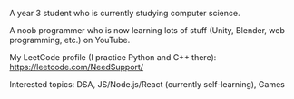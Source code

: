 A year 3 student who is currently studying computer science.

A noob programmer who is now learning lots of stuff (Unity, Blender, web programming, etc.) on YouTube.

My LeetCode profile (I practice Python and C++ there): https://leetcode.com/NeedSupport/

Interested topics: DSA, JS/Node.js/React (currently self-learning), Games

<!---
NeedSuqqort/NeedSuqqort is a ✨ special ✨ repository because its `README.md` (this file) appears on your GitHub profile.
You can click the Preview link to take a look at your changes.
--->
